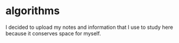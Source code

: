 # algorithms
I decided to upload my notes and information that I use to study here because it conserves space for myself.
